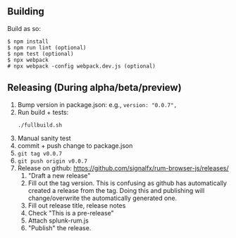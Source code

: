 ## Building
Build as so:

```
$ npm install
$ npm run lint (optional)
$ npm test (optional)
$ npx webpack
# npx webpack -config webpack.dev.js (optional)
```

## Releasing (During alpha/beta/preview)

1. Bump version in package.json: e.g., `version: "0.0.7",`
1. Run build + tests:
    ```
   ./fullbuild.sh
    ```
1. Manual sanity test
1. commit + push change to package.json
1. `git tag v0.0.7`
1. `git push origin v0.0.7`
1. Release on github: https://github.com/signalfx/rum-browser-js/releases/
    1. "Draft a new release"
    1. Fill out the tag version.  This is confusing as github has automatically created a 
       release from the tag.  Doing this and publishing will change/overwrite the automatically
       generated one.
    1. Fill out release title, release notes
    1. Check "This is a pre-release"
    1. Attach splunk-rum.js
    1. "Publish" the release.
